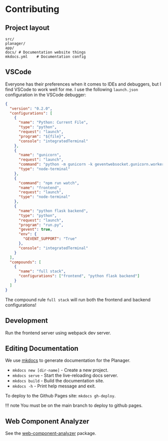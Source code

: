 # Contributing

## Project layout

    src/
    planager/
    app/
    docs/ # Documentation website things
    mkdocs.yml    # Documentation config

## VSCode

Everyone has their preferences when it comes to IDEs and debuggers, but I find
VSCode to work well for me. I use the following `launch.json` configuration in
the VSCode debugger:

```json
{
  "version": "0.2.0",
  "configurations": [
    {
      "name": "Python: Current File",
      "type": "python",
      "request": "launch",
      "program": "${file}",
      "console": "integratedTerminal"
    },
    {
      "name": "gunicorn",
      "request": "launch",
      "command": "python -m gunicorn -k geventwebsocket.gunicorn.workers.GeventWebSocketWorker -w 1 run:app",
      "type": "node-terminal"
    },
    {
      "command": "npm run watch",
      "name": "frontend",
      "request": "launch",
      "type": "node-terminal"
    },
    {
      "name": "python flask backend",
      "type": "python",
      "request": "launch",
      "program": "run.py",
      "gevent": true,
      "env": {
        "GEVENT_SUPPORT": "True"
      },
      "console": "integratedTerminal"
    }
  ],
  "compounds": [
    {
      "name": "full stack",
      "configurations": ["frontend", "python flask backend"]
    }
  ]
}
```

The compound rule `full stack` will run both the frontend and backend
configurations!

## Development

Run the frontend server using webpack dev server.

## Editing Documentation

We use [mkdocs](https://www.mkdocs.org/) to generate documentation for the
Planager.

- `mkdocs new [dir-name]` - Create a new project.
- `mkdocs serve` - Start the live-reloading docs server.
- `mkdocs build` - Build the documentation site.
- `mkdocs -h` - Print help message and exit.

To deploy to the Github Pages site: `mkdocs gh-deploy`.

!!! note You must be on the main branch to deploy to github pages.

## Web Component Analyzer

See the
[web-component-analyzer](https://runem.github.io/web-component-analyzer/)
package.
